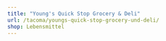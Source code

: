 ```yaml
---
title: "Young's Quick Stop Grocery & Deli"
url: /tacoma/youngs-quick-stop-grocery-und-deli/
shop: Lebensmittel
---
```

